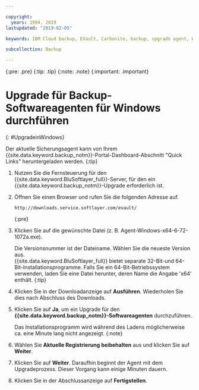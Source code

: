 ```yaml
---

copyright:
  years: 1994, 2019
lastupdated: "2019-02-05"

keywords: IBM Cloud backup, EVault, Carbonite, backup, upgrade agent, Windows

subcollection: Backup

---
```

{:pre: .pre}
{:tip: .tip}
{:note: .note}
{:important: .important}

# Upgrade für Backup-Softwareagenten für Windows durchführen
{: #UpgradeinWindows}

Der aktuelle Sicherungsagent kann von Ihrem {{site.data.keyword.backup_notm}}-Portal-Dashboard-Abschnitt "Quick Links" heruntergeladen werden.
{:tip}

1. Nutzen Sie die Fernsteuerung für den {{site.data.keyword.BluSoftlayer_full}}-Server, für den ein {{site.data.keyword.backup_notm}}-Upgrade erforderlich ist.
2. Öffnen Sie einen Browser und rufen Sie die folgenden Adresse auf.
   ```
   http://downloads.service.softlayer.com/evault/
   ```
   {:pre}
3. Klicken Sie auf die gewünschte Datei (z. B. Agent-Windows-x64-6-72-1072a.exe).

   Die Versionsnummer ist der Dateiname. Wählen Sie die neueste Version aus. <br/>{{site.data.keyword.BluSoftlayer_full}} bietet separate 32-Bit-und 64-Bit-Installationsprogramme. Falls Sie ein 64-Bit-Betriebssystem verwenden, laden Sie eine Datei herunter, deren Name die Angabe 'x64' enthält.
   {:tip}
4. Klicken Sie in der Downloadanzeige auf **Ausführen**. Wiederholen Sie dies nach Abschluss des Downloads.
5. Klicken Sie auf **Ja**, um ein Upgrade für den **{{site.data.keyword.backup_notm}}-Softwareagenten** durchzuführen.

   Das Installationsprogramm wird während des Ladens möglicherweise ca. eine Minute lang nicht angezeigt.
   {:note}
6. Wählen Sie **Aktuelle Registrierung beibehalten** aus und klicken Sie auf **Weiter**.
7. Klicken Sie auf **Weiter**. Daraufhin beginnt der Agent mit dem Upgradeprozess. Dieser Vorgang kann einige Minuten dauern.
8. Klicken Sie in der Abschlussanzeige auf **Fertigstellen**.
